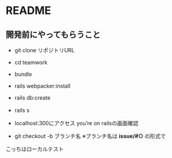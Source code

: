 # README
## 開発前にやってもらうこと

- git clone リポジトリURL

- cd teamwork

- bundle

- rails webpacker:install

- rails db:create

- rails s　

- localhost:300にアクセス
you’re on railsの画面確認

- git checkout -b ブランチ名
  ※ブランチ名は **issue/#○** の形式で

こっちはローカルテスト